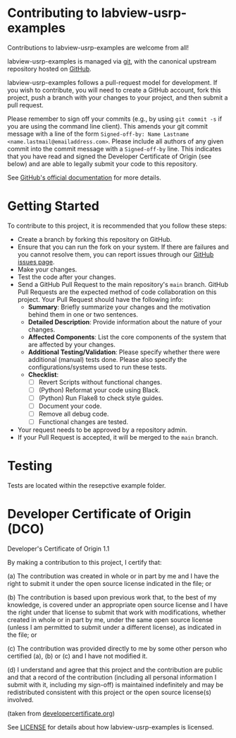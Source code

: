 # Contributing to labview-usrp-examples 

Contributions to labview-usrp-examples are welcome from all!

labview-usrp-examples is managed via [git](https://git-scm.com), with the canonical upstream
repository hosted on [GitHub](https://github.com/ni/labview-usrp-examples/).

labview-usrp-examples follows a pull-request model for development.  If you wish to
contribute, you will need to create a GitHub account, fork this project, push a
branch with your changes to your project, and then submit a pull request.

Please remember to sign off your commits (e.g., by using `git commit -s` if you
are using the command line client). This amends your git commit message with a line
of the form `Signed-off-by: Name Lastname <name.lastmail@emailaddress.com>`. Please
include all authors of any given commit into the commit message with a
`Signed-off-by` line. This indicates that you have read and signed the Developer
Certificate of Origin (see below) and are able to legally submit your code to
this repository.

See [GitHub's official documentation](https://help.github.com/articles/using-pull-requests/) for more details.

# Getting Started

To contribute to this project, it is recommended that you follow these steps:
- Create a branch by forking this repository on GitHub.
- Ensure that you can run the fork on your system. If there are failures and you cannot resolve them, you can report issues through our [GitHub issues page](https://github.com/ni/labview-usrp-examples/issues).
- Make your changes.
- Test the code after your changes.
- Send a GitHub Pull Request to the main repository's `main` branch. GitHub Pull Requests are the expected method of code collaboration on this project. Your Pull Request should have the following info:
    - **Summary**: Briefly summarize your changes and the motivation behind them in one or two sentences.
    - **Detailed Description**: Provide information about the nature of your changes.
    - **Affected Components**: List the core components of the system that are affected by your changes.
    - **Additional Testing/Validation**: Please specify whether there were additional (manual) tests done. Please also specify the configurations/systems used to run these tests.
    - **Checklist**: 
        - [ ] Revert Scripts without functional changes.
        - [ ] (Python) Reformat your code using Black.
        - [ ] (Python) Run Flake8 to check style guides.
        - [ ] Document your code.
        - [ ] Remove all debug code.
        - [ ] Functional changes are tested.
- Your request needs to be approved by a repository admin.
- If your Pull Request is accepted, it will be merged to the `main` branch.

# Testing

Tests are located within the resepctive example folder.

# Developer Certificate of Origin (DCO)

   Developer's Certificate of Origin 1.1

   By making a contribution to this project, I certify that:

   (a) The contribution was created in whole or in part by me and I
       have the right to submit it under the open source license
       indicated in the file; or

   (b) The contribution is based upon previous work that, to the best
       of my knowledge, is covered under an appropriate open source
       license and I have the right under that license to submit that
       work with modifications, whether created in whole or in part
       by me, under the same open source license (unless I am
       permitted to submit under a different license), as indicated
       in the file; or

   (c) The contribution was provided directly to me by some other
       person who certified (a), (b) or (c) and I have not modified
       it.

   (d) I understand and agree that this project and the contribution
       are public and that a record of the contribution (including all
       personal information I submit with it, including my sign-off) is
       maintained indefinitely and may be redistributed consistent with
       this project or the open source license(s) involved.

(taken from [developercertificate.org](https://developercertificate.org/))

See [LICENSE](https://github.com/ni/labview-usrp-examples/blob/main/LICENSE)
for details about how labview-usrp-examples is licensed.
